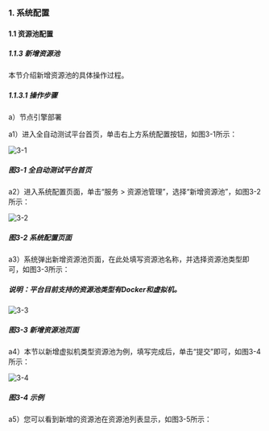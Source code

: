 ### 1. 系统配置

#### 1.1 资源池配置

##### 1.1.3 新增资源池

本节介绍新增资源池的具体操作过程。

##### 1.1.3.1 操作步骤

a）节点引擎部署

a1）进入全自动测试平台首页，单击右上方系统配置按钮，如图3-1所示：

![3-1](https://www.feisuanyz.com/fstest/xtpz/source_001.png)

##### 图3-1 全自动测试平台首页

a2）进入系统配置页面，单击“服务 > 资源池管理”，选择“新增资源池”，如图3-2所示：

![3-2](https://www.feisuanyz.com/fstest/xtpz/source_002.png)

##### 图3-2 系统配置页面

a3）系统弹出新增资源池页面，在此处填写资源池名称，并选择资源池类型即可，如图3-3所示：

##### 说明：平台目前支持的资源池类型有Docker和虚拟机。

![3-3](https://www.feisuanyz.com/fstest/xtpz/source_003.png)

##### 图3-3 新增资源池页面

a4）本节以新增虚拟机类型资源池为例，填写完成后，单击“提交”即可，如图3-4所示：

![3-4](https://www.feisuanyz.com/fstest/xtpz/source_004.png)

##### 图3-4 示例

a5）您可以看到新增的资源池在资源池列表显示，如图3-5所示：
